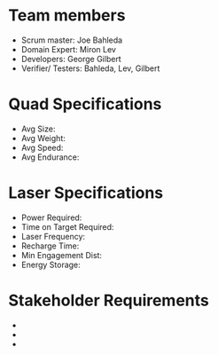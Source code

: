# Team members
- Scrum master: Joe Bahleda
- Domain Expert: Miron Lev
- Developers: George Gilbert
- Verifier/ Testers: Bahleda, Lev, Gilbert

# Quad Specifications
- Avg Size:
- Avg Weight:
- Avg Speed:
- Avg Endurance:

# Laser Specifications
- Power Required:
- Time on Target Required:
- Laser Frequency:
- Recharge Time:
- Min Engagement Dist:
- Energy Storage: 

# Stakeholder Requirements
- 
-
-
